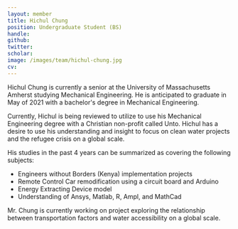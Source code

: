 ```yaml
---
layout: member
title: Hichul Chung
position: Undergraduate Student (BS)
handle:  
github:  
twitter:  
scholar:   
image: /images/team/hichul-chung.jpg
cv:
---
```


Hichul Chung is currently a senior at the University of Massachusetts Amherst studying Mechanical Engineering. He is anticipated to graduate in May of 2021 with a bachelor's degree in Mechanical Engineering.

Currently, Hichul is being reviewed to utilize to use his Mechanical Engineering degree with a Christian non-profit called Unto. Hichul has a desire to use his understanding and insight to focus on clean water projects and the refugee crisis on a global scale.

His studies in the past 4 years can be summarized as covering the following subjects:
- Engineers without Borders (Kenya) implementation projects
- Remote Control Car remodification using a circuit board and Arduino
- Energy Extracting Device model
- Understanding of Ansys, Matlab, R, Ampl, and MathCad

Mr. Chung is currently working on project exploring the relationship between transportation factors and water accessibility on a global scale.